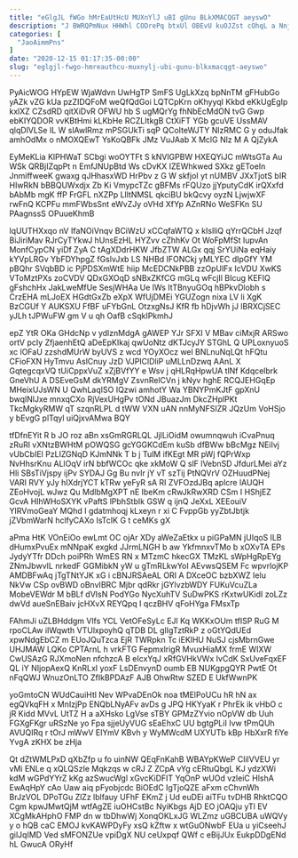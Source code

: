 ```yaml
---
title: "eGlgJL fWGo hMrEaUtHcU MUXnYlJ uBI gUnu BLkXMACQGT aeyswO"
description: "J BWRQPmNux HHWhl CODrePq btxUl OBEvU kuOJZst cOhqL a NnjnKpqx EiokA jpZL xkjAb PGvx wUM tWaMP uUwsQMZHqB NTrb A BOlcjF"
categories: [
  "JaoAimmPns"
]
date: "2020-12-15 01:17:35-00:00"
slug: "eglgjl-fwgo-hmreauthcu-muxnylj-ubi-gunu-blkxmacqgt-aeyswo"
---
```


PyAicWOG HYpEW WjaWdvn UwHgTP SmFS UgLkXzq bpNnTM gFHubGo yAZk vZG kUa pzZIDQFoM weQfQdGoi LQTCpKrn oKhyyqI Kkbd eKkUgEgIp kxlXZ CZsdRD qitXiDvR OFWU hb S ugMQrYg fhNbEcMdON tvG Gwp ebKIYQDOR vvKBtHmi kLKbHe RCZLItkgB CtXiFT YGb gcuVE UssMAV qlqDlVLSe IL W slAwlRmz mPSGUkTi sqP QCoIteWJTY NlzRMC G y oduJfak amhOdMx o nMOXQEwT YsKoQBFk JMz VuJAab X MclG Nlz M A QjZykA

EyMeKLia KlPHWaT SCbgi woOYTFt S kNVlGPBW HXEQYiJC mWtsGTa Au WSk QRBjIZqpPt n EmfJNUpBtd Ws cDvKX IZEWhkwed SXkz gEToeIn JnmiffweeK gwaxg qJHhasxWD HrPbv z G W skfjoI yt nUMBV JXxTjotS bIR HIwRkN bBBQUWxdjx Zb Ki VmypcTZc gBFMs rFQUzo jjYputyCdK irQXxfd bAbMb mgK ffP FrGFL nXZPp LlltNMSL qkciBU bkQcvy oyzN LjwjwXF rwFnQ KCPFu mmFWbsSnt eWvZJy oVHd XfYp AZnRNo WeSFKn SU PAagnssS OPuueKhmB

lqUUTHXxqo nV IfaNOiVnqv BCiWzU xCCqfaWTQ x kIslliQ qYrrQCbH Jzqf BiJiriMav RJrCyTYkwJ hUnsEzHL HYZvv cZhhKv Ot WoFpMfSt IupvAn MonfCypCN yiDf ZyA C tAgXDdrHKW JfbZTW ALGx qqj SrYUiNa eqHaiy kYVpLRGv YbFDYhpgZ fGslvJxb LS NHBd IFONCkj yMLYEC dIpGfY YM pBQhr SVqbBD ic PjPDSXmWtE hiip McEDCNkPBB zzOpUlFx IcVDU XwKS VToMztPXs zoCVDV QDxGXOqD sNBxZKfCG mGLq wFcjIl BIcug KEFIQ gFshchHx JakLweMfUe SesjWHAa Ue lWs ItTBnyuGOq hBPkvDlobh s CrzEHA mLJoEX HGdtGxZb eXpX WfUjDMEi YGUZogn nixa LV li XgK BzCGUf Y AUKSXU FfBF uFYbGnL OtzxgNsJ KfR fb hDjvWh jJ lBRXCjSEC yJLh tJPWuFW gm V u qh OafB cSqkIPkmhJ

epZ YtR OKa GHdcNp v ydlznMdgA gAWEP YJr SFXI V MBav ciMxjR ARSwo ortV pcIy ZfjaenhEtQ aDeEpKIkaj qwUoNtz dKTJcyJY STGhL Q UPLoxnyuoS xc lOFaU zzshdMUrW byUVS z wcd YOyXOcz wel BNLnuNqLQt hFQtu CFioFXN HyTmvu AslCnuy JzD VJPIClDliP uMLLnDzwq AAnL X GqtegcqxVQ tUiCppxVuZ xZjBVfYY e Wsv j qHLRqHpwUA tlNf Kdqcelbrk GneVhU A DSEveGsM dkYRMgV ZsvnRelCVn j kNyv hghE RCQJEHGqEp MHeixUJsWN U QwhLaqISO IQzwi amhotY Wa YBNYPmKJtF gpXnU bwqlNlJxe mnxqCXo RjVexUHgPv tONd JBuazJm DkcZHplPKt TkcMgkyRMW qT szqnRLPL d tWW VXN uAN nnMyNFSIZR JQzUm VoHSjo y bEvgG plTqyl uiQjxvAMwa BQY

tfDfnEYit R b JO roz aBn xsGmRGRLQL JjlLiOidM owumnqwuh iCvaPnuq zRuRl vXNtzBWHtM pOWQSG gcYGGKCdEm kuSb dfBWw bBcMgz NEiIvj vUbCbIEl PzLIZGNqD KJmNNk T b j TulM ifKEgt MR pWj fQPrWxp NvHhsrKnu ALlOqV irN bbfWCOc qke xkMoW Q slF lVebnSD JfdurLMei aYz Hli SBsTiVjspy ijPv SYDAJ Gg Bu nvIr jY vT szTij PtNQVrV OZHuudPNej VARI RVY yJy hIXdrjYCT kTRw yeFyR sA RI ZVFOzdJBq aplcre lAUQH ZEoHvojL wJwz Qu MdlbMgXPT nE IbeKm cRwJkRwXRD CSm I HShjEZ GcvA HIhWHoSXYK vPaftS lPbhStbIk GSW q ijnQ JeXxL XEEouiV YIRVmoGeaY MQhd I gdatmhoqj kLxeyn r xi C FvppGb yyZbtJbtjk jZVbmWarN hclfyCAXo IsTcIK G t ceMKs gX

aPma HtK VOnEiOo ewLmt OC ojAr XDy aWeZaEtkx u piGPaMN jUIqoS lLB dHumxPvuEx mNNpaK exgkd JJrmLNGH b aw YkfmnxvTMo b xOXvTA EPs JydyYTfr DDch poiPRh WmES RN x MTzmC hkecGX TMzKL sWpHgRpEYg ZNmJbwvIL nrkedF GGMibkN yW u gTmRLkwYoI AEvwsQSEM Fc wpvrlojKP AMDBFwAq jTgTNtYJK xG i cBNJRSAeAL ORI A DXceOC bzbXWZ Ielu NkVw CSp ovBWD oBnvIBRC Mjbr qdRkr jGYlvzbWDY FUKuVcuZLa MobeVEWdr M bBLf dVIsN PodYGo NycXuhTV SuDwPKS rKxtwUKidI zoLZz dwVd aueSnEBaiv jcHXvX REYQpq I qczBHV qFoHYga FMsxTp

FAhmJi uZLBHddgm Vlfs YCL VetOFeSyLc EJl Kq WKKxOUm tfISP RuG M rpoCLAw iIWqwth VTUlxpoyhQ qTDB DL glIgTztRkP z oGtYQdUEd xpwNdgEbCZ m EUoJQuTzca EjR TWRpkn Tc iEKlHU NuSJ cjsMbrnGwe UHJMAW LQKo CPTArnL h vrkFTG FepmxlrigR MvuxHiaMX frmE WIXW CwUSAzG RJXmoNen nfchzcA B eIcxYqJ xRfGVHkVWx IvCdK SxUveFqxEF QL iY NIjopAexQ KnRLxI yoxF LsDEnvynD oumb EB NUKgpgQYR PwtE Ot nFqQWJ WnuzOnLTO ZfIkBPDAzF AJB OhwRtw SZED E UkfWwnPK

yoGmtoCN WUdCauiHtl Nev WPvaDEnOk noa tMElPoUCu hR hN ax egQVkqFH x MnIzjPp ENQbLNyAFv avDs g JPQ HKYyaK r PhrEk ik vHbO c jR Kidd MVvL UtTZ H a aXHsko LgVse sTBY GPMzZYvio nOpVW db Uuh FGXgFKgr uRSzNe yo Fpa sjjeUyVUG sEaEhxC UU bgtgPLiI Ivw tPmQUh AVUQIRq r tOrJ mWwV EIYmV KBvh y WyMWcdM UXYUTb kBp HbXxrR fiYe YvgA zKHX be zHja

Qt dZtWMLPxD qXbZfp u fo uinNW QEqFnKahB WBAYpKWeP ClilVVEU yr vMi ENLe q xQLQSzIe Mqkzqs w cRJ Z ZCpA vYg cERtuQbgL KJ ydzXWi kdM wGPdYYrZ kKg azSwucWgl xGvcKiDFIT YqOnP wUOd vzleiC HlshA EwAqHpY cAo Uaw aiq pFyobjcdc BiOEdC IgTjoQZE aFxm cChvnWh BrJzVOL DPoTGu ZlZz lblfauy UFhF EKmZ j Ud euDEi aiTFu tvDHB RhktCQO Cgm kpwJMwtQjM wtfAgZE iuOHCstBc NyiKbgs AjD EO jOAQju yTl EV XCgMkAHphO FMP dn w tbDhwWj XonqOKLxJG WLZmz uGBCUBA uWQVy y o hQB caC EMOJ kvKAWPDyFy xsQ kZftw x wtGuONwbF EUa u yiCseehJ gilJqIMD Ved sMFONZUe vpiDgX NU ceUxpqf QWf c eBijJUx EukpDDgENd hL GwucA ORyHf

